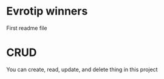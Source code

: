 # Evrotip winners 

First readme file 

# CRUD

You can create, read, update, and delete thing in this project
